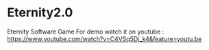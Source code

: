 # Eternity2.0
Eternity Software Game
For demo watch it on youtube :
https://www.youtube.com/watch?v=C4VSq5Dj_k4&feature=youtu.be
